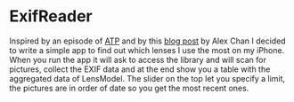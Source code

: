 # ExifReader

Inspired by an episode of [ATP](https://atp.fm) and by this [blog post](https://alexwlchan.net/2020/10/how-do-i-use-my-iphone-cameras/) by Alex Chan I decided to write a simple app to find out which lenses I use the most on my iPhone.
When you run the app it will ask to access the library and will scan for pictures, collect the EXIF data and at the end show you a table with the aggregated data of LensModel.
The slider on the top let you specify a limit, the pictures are in order of date so you get the most recent ones. 
